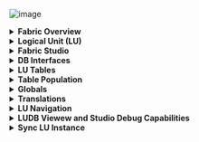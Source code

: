 ![image](https://github.com/k2view-academy/K2View-Academy/blob/master/articles/images/welcome_to_wiki.png)

<details>
<summary markdown="span"><strong>Fabric Overview<strong></summary>
<ul>
        <li><a href="https://github.com/k2view-academy/K2View-Academy/blob/master/articles/01_fabric_overview/01_what%20is%20fabric.md">What is Fabric?</a></li>
        <li><a href="https://github.com/k2view-academy/K2View-Academy/blob/master/articles/01_fabric_overview/02_fabric_glossary.md">Fabric Glossary</a></li>
</ul>
</details>

<details>
<summary markdown="span"><strong>Logical Unit (LU)<strong></summary>
<ul>
      <li><a href="https://github.com/k2view-academy/K2View-Academy/blob/master/articles/03_logical_units/01_LU_overview.md">LU Overview</a></li>
      <li><a href="https://github.com/k2view-academy/K2View-Academy/blob/master/articles/03_logical_units/02_create_a_logical_unit_flow.md">Create a Logical Unit</li>
<li><a href="https://github.com/k2view-academy/K2View-Academy/blob/master/articles/03_logical_units/03_LU_schema_window.md">LU Schema Window</li>
<li><a href="https://github.com/k2view-academy/K2View-Academy/blob/master/articles/03_logical_units/04_LU_properties.md">LU Properties</a></li>
<li><a href="https://github.com/k2view-academy/K2View-Academy/blob/master/articles/03_logical_units/05_create_a_new_LU_object.md">Create New LU Object</a></li>
<li><a href="https://github.com/k2view-academy/K2View-Academy/blob/master/articles/03_logical_units/06_auto_discovery_wizard.md">Auto Discovery Wizard</a></li>
<li><a href="https://github.com/k2view-academy/K2View-Academy/blob/master/articles/03_logical_units/07_build__or_update_an_LU_schema.md">Auto Discovery - Build or Update LU Schema</a></li>
<li><a href="https://github.com/k2view-academy/K2View-Academy/blob/master/articles/03_logical_units/08_define_root_table_and_instance_ID_LU_schema.md">Set Root Table and Instance ID Column</a></li>
<li><a href="https://github.com/k2view-academy/K2View-Academy/blob/master/articles/03_logical_units/09_add_table_to_a_schema.md">Add a Table to a Schema</a></li>
<li><a href="https://github.com/k2view-academy/K2View-Academy/blob/master/articles/03_logical_units/10_delete_table_from_a_schema.md">Delete a Table from a Schema</a></li>
<li><a href="https://github.com/k2view-academy/K2View-Academy/blob/master/articles/03_logical_units/11_add_delete_table_population.md">Add/Delete Population from LU Schema</a></li>
<li><a href="https://github.com/k2view-academy/K2View-Academy/blob/master/articles/03_logical_units/12_LU_hierarchy_and_linking_table_population.md">LU Hierarchy and Linking Table Populations</a></li>
<li><a href="https://github.com/k2view-academy/K2View-Academy/blob/master/articles/03_logical_units/13_disable_enable_populations_in_schema.md">Disable/Enable Populations in the Schema</a></li>
<li><a href="https://github.com/k2view-academy/K2View-Academy/blob/master/articles/03_logical_units/14_edit%20enrichment%20order.md">Edit Enrichment Order</a></li>
<li><a href="https://github.com/k2view-academy/K2View-Academy/blob/master/articles/03_logical_units/15_LU_schema_edit_reference_tab.md">Check Reference Tables</a></li>
<li><a href="https://github.com/k2view-academy/K2View-Academy/blob/master/articles/03_logical_units/16_LU_schema_group_and_ungroup_tables.md">LU Schema: Group and Ungroup Tables</a></li>
<li><a href="https://github.com/k2view-academy/K2View-Academy/blob/master/articles/03_logical_units/17_LU_schema_change_root_table.md">LU Schema: Change Root Table</a></li>
<li><a href="https://github.com/k2view-academy/K2View-Academy/blob/master/articles/03_logical_units/18_LU_schema_refresh_LU_options.md">LU Schema: Refresh LU Options</a></li>
</ul>
</details>

<details>
<summary markdown="span"><strong>Fabric Studio<strong></summary>
<ul>
  <li><a href="https://github.com/k2view-academy/K2View-Academy/blob/master/articles/04_general/01_UI_components_and_menus.md">Components and Menus</a></li>
<li><a href="https://github.com/k2view-academy/K2View-Academy/blob/master/articles/04_general/02_window_tab_context_menu.md">Window Tab Context Menu</li>
<li><a href="https://github.com/k2view-academy/K2View-Academy/blob/master/articles/04_general/03_diagram_and_toolbars.md">Diagrams and Toolbars</li>
<li><a href="https://github.com/k2view-academy/K2View-Academy/blob/master/articles/04_general/04_user_preferences.md">User Preferences</a></li>
<li><a href="https://github.com/k2view-academy/K2View-Academy/blob/master/articles/04_general/05_creating_a_new_project.md">Creating a New Project</a></li>
<li><a href="https://github.com/k2view-academy/K2View-Academy/blob/master/articles/04_general/06_adding_fabric_projects_to_version_control.md">Adding Fabric Projects to Version Control</a></li>
<li><a href="https://github.com/k2view-academy/K2View-Academy/blob/master/articles/04_general/07_best_practices_for_working_with_GIT_and_SVN.md">Best Practices for Working with GIT and SVN</a></li>
<li><a href="https://github.com/k2view-academy/K2View-Academy/blob/master/articles/04_general/08_fabric_project_tree.md">Fabric Project Tree</a></li>
<li><a href="https://github.com/k2view-academy/K2View-Academy/blob/master/articles/04_general/09_logic_files_and_categories.md">Logic Files and Categories</a></li>
<li><a href="https://github.com/k2view-academy/K2View-Academy/blob/master/articles/04_general/10_fabric_studio_validating_java_code_within_a_project.md">Fabric Studio Java Code Validation</a></li>
<li><a href="https://github.com/k2view-academy/K2View-Academy/blob/master/articles/04_general/11_fabric_studio_exporting_and_importing%20a_fabric_project.md">Fabric Project</a></li>
<li><a href="https://github.com/k2view-academy/K2View-Academy/blob/master/articles/04_general/12_shared_objects.md">Shared Objects</a></li>
</ul>
</details>

<details>
<summary markdown="span"><strong>DB Interfaces<strong></summary>
<ul>
  
<li><a href="https://github.com/k2view-academy/K2View-Academy/blob/master/articles/05_DB_interfaces/01_interfaces_overview.md"> Interfaces Overview</a></li>
<li><a href="https://github.com/k2view-academy/K2View-Academy/blob/master/articles/05_DB_interfaces/02_interfaces_source_analysis_guidelines.md">Interfaces Source Analysis Guidelines</li>
<li><a href="https://github.com/k2view-academy/K2View-Academy/blob/master/articles/05_DB_interfaces/03_DB_interfaces_overview.md">DB Interfaces Overview</li>
<li><a href="https://github.com/k2view-academy/K2View-Academy/blob/master/articles/05_DB_interfaces/04_creating_a_new_database_interface.md">Creating a New Database Interface</a></li>
<li><a href="https://github.com/k2view-academy/K2View-Academy/blob/master/articles/05_DB_interfaces/05_adding_a_fabric_and_remote_fabric_interface_type.md">Adding Fabric to Interface Type</a></li>
<li><a href="https://github.com/k2view-academy/K2View-Academy/blob/master/articles/05_DB_interfaces/06_editing_interface_settings.md">Editing Interface Settings</a></li>
<li><a href="https://github.com/k2view-academy/K2View-Academy/blob/master/articles/05_DB_interfaces/07_deleting_disabling_an_interface.md">Deleting Disabling an Interface</a></li>
<li><a href="https://github.com/k2view-academy/K2View-Academy/blob/master/articles/05_DB_interfaces/08_clearing_the_database_objects_cache.md">Clearing DB Object Cache</a></li>
<li><a href="https://github.com/k2view-academy/K2View-Academy/blob/master/articles/05_DB_interfaces/09_fabric_API_for_DB_interfaces.md">Fabric API for DB Interface</a></li>

</ul>
</details>

<details>
<summary markdown="span"><strong>LU Tables<strong></summary>
<ul>
  
<li><a href="https://github.com/k2view-academy/K2View-Academy/blob/master/articles/06_LU_tables/01_LU_tables_overview.md">LU Tables Overview</a></li>
<li><a href="https://github.com/k2view-academy/K2View-Academy/blob/master/articles/06_LU_tables/02_create_an_LU_table.md">Create an LU Table</li>
<li><a href="https://github.com/k2view-academy/K2View-Academy/blob/master/articles/06_LU_tables/03_table_indexes.md">Table Indexes</li>
<li><a href="https://github.com/k2view-academy/K2View-Academy/blob/master/articles/06_LU_tables/04_table_properties.md">Table Properties</a></li>
</ul>
</details>

<details>
<summary markdown="span"><strong>Table Population<strong></summary>
<ul>
  
<li><a href="https://github.com/k2view-academy/K2View-Academy/blob/master/articles/07_table_population/01_table_population_overview.md">STable Population Overview</a></li>
<li><a href="https://github.com/k2view-academy/K2View-Academy/blob/master/articles/07_table_population/02_source_object_types.md">Source Object Types</li>
<li><a href="https://github.com/k2view-academy/K2View-Academy/blob/master/articles/07_table_population/03_creating_a_new_table_population.md">Creating a New Table Population</li>
<li><a href="https://github.com/k2view-academy/K2View-Academy/blob/master/articles/07_table_population/04_table_population_properties_tab.md">Table Population Properties Tab</a></li>
<li><a href="https://github.com/k2view-academy/K2View-Academy/blob/master/articles/07_table_population/05_table_population_mode.md">Table Population Mode</a></li>
<li><a href="https://github.com/k2view-academy/K2View-Academy/blob/master/articles/07_table_population/06_table_population_transformation_rules.md">Table Population Transformation Rules</a></li>
<li><a href="https://github.com/k2view-academy/K2View-Academy/blob/master/articles/07_table_population/07_fabric_built_in_functions.md">Fabric Built-in Functions</a></li>
<li><a href="https://github.com/k2view-academy/K2View-Academy/blob/master/articles/07_table_population/08_project_functions.md">Project Functions</a></li>
<li><a href="https://github.com/k2view-academy/K2View-Academy/blob/master/articles/07_table_population/09_creating_an_LUDB_function.md">Creating an LUDB Function</a></li>
<li><a href="https://github.com/k2view-academy/K2View-Academy/blob/master/articles/07_table_population/10_creating_a_project_function.md">Creating a Project Function</a></li>
<li><a href="https://github.com/k2view-academy/K2View-Academy/blob/master/articles/07_table_population/11_lookup_tables.md">Lookup Tables</a></li>
<li><a href="https://github.com/k2view-academy/K2View-Academy/blob/master/articles/07_table_population/12_table_population_diagram_outline.md">Table Population Diagram Outline</a></li>
<li><a href="https://github.com/k2view-academy/K2View-Academy/blob/master/articles/07_table_population/13_LU_table_population_execution_order.md">Table Population Excecution Order</a></li>
</ul>
</details>

<details>
<summary markdown="span"><strong>Globals<strong></summary>
<ul>
  
<li><a href="https://github.com/k2view-academy/K2View-Academy/blob/master/articles/08_globals/01_globals_overview.md">Globals Overview</a></li>
<li><a href="https://github.com/k2view-academy/K2View-Academy/blob/master/articles/08_globals/02_globals_use_cases.md">Globals Use Cases</li>
<li><a href="https://github.com/k2view-academy/K2View-Academy/blob/master/articles/08_globals/03_set_globals.md">Set Globals</li>
<li><a href="https://github.com/k2view-academy/K2View-Academy/blob/master/articles/08_globals/04_globals_code_examples.md">Globals Code Examples</a></li>
</ul>
</details>

<details>
<summary markdown="span"><strong>Translations<strong></summary>
<ul>
  
<li><a href="https://github.com/k2view-academy/K2View-Academy/blob/master/articles/09_translations/01_translations_overview_and_use_cases.md">Translations Overview</a></li>
</ul>
</details>

<details>
<summary markdown="span"><strong>LU Navigation<strong></summary>
<ul>
  
<li><a href="https://github.com/k2view-academy/K2View-Academy/blob/master/articles/12_LU_navigation/01_Navigating_an_LU_schema.md">Navigating an LU Schema</a></li>
<li><a href="https://github.com/k2view-academy/K2View-Academy/blob/master/articles/12_LU_navigation/02_searching_a_fabric_project.md">Searching a Fabric Project</a></li>
</ul>
</details>

<details>
<summary markdown="span"><strong>LUDB Viewew and Studio Debug Capabilities<strong></summary>
<ul>
  
<li><a href="https://github.com/k2view-academy/K2View-Academy/blob/master/articles/13_LUDB_viewer_and_studio_debug_capabilities/01_data_viewer.md">Data Viewer</a></li>
<li><a href="https://github.com/k2view-academy/K2View-Academy/blob/master/articles/13_LUDB_viewer_and_studio_debug_capabilities/02_fabric_studio_log_files.md">Fabric Studio Log Files</a></li>
<li><a href="https://github.com/k2view-academy/K2View-Academy/blob/master/articles/13_LUDB_viewer_and_studio_debug_capabilities/03_debug_table_population.md">Debug Table Population</a></li>
</ul>
</details>

<details>
<summary markdown="span"><strong>Sync LU Instance<strong></summary>
<ul>
  
<li><a href="https://github.com/k2view-academy/K2View-Academy/blob/master/articles/14_sync_LU_instance/01_sync_LUI_overview.md">Sync LUI Overview</a></li>
<li><a href="https://github.com/k2view-academy/K2View-Academy/blob/master/articles/14_sync_LU_instance/02_sync_modes.md">Sync Modes</li>
<li><a href="https://github.com/k2view-academy/K2View-Academy/blob/master/articles/14_sync_LU_instance/03_sync_ignore_source_exception.md">Sync- Ignore Source Exception</li>
<li><a href="https://github.com/k2view-academy/K2View-Academy/blob/master/articles/14_sync_LU_instance/04_sync_methods.md">Sync Methods</a></li>
<li><a href="https://github.com/k2view-academy/K2View-Academy/blob/master/articles/14_sync_LU_instance/05_sync_decision_functions.md">Sync – Decision Functions</a></li>
<li><a href="https://github.com/k2view-academy/K2View-Academy/blob/master/articles/14_sync_LU_instance/06_sync_decision_functions_recommendations.md">Sync Decision Functions Recommendations</a></li>
<li><a href="https://github.com/k2view-academy/K2View-Academy/blob/master/articles/14_sync_LU_instance/07_sync_levels.md">Sync Levels</a></li>
<li><a href="https://github.com/k2view-academy/K2View-Academy/blob/master/articles/14_sync_LU_instance/08_sync_timeout.md">Sync Timeout</a></li>
<li><a href="https://github.com/k2view-academy/K2View-Academy/blob/master/articles/14_sync_LU_instance/09_skip_sync.md">Skip Sync</a></li>
<li><a href="https://github.com/k2view-academy/K2View-Academy/blob/master/articles/14_sync_LU_instance/10_sync_behavior_summary.md">Sync Behavior Summary</a></li>

</ul>
</details>




